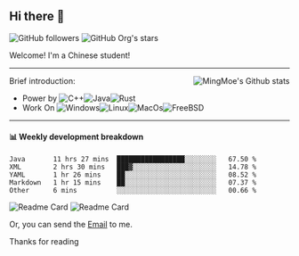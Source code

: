 ## Hi there 👋

![GitHub followers](https://img.shields.io/github/followers/mingmoe?style=for-the-badge)
![GitHub Org's stars](https://img.shields.io/github/stars/GOSCPS?style=for-the-badge)

Welcome!
I'm a Chinese student!

<hr>

<div align="right"><img alt="MingMoe's Github stats" align="right" src="https://github-readme-stats.vercel.app/api?username=mingmoe"/></div>

Brief introduction:
+ Power by ![C++](https://img.shields.io/badge/C%2B%2B-00599C?style=for-the-badge&logo=c%2B%2B&logoColor=white)![Java](https://img.shields.io/badge/Java-ED8B00?style=for-the-badge&logo=java&logoColor=white)![Rust](https://img.shields.io/badge/Rust-000000?style=for-the-badge&logo=rust&logoColor=white)
+ Work On ![Windows](https://img.shields.io/badge/_-Windows-blue?style=for-the-badge&logo=windows&logoColor=white&labelColor=blue)![Linux](https://img.shields.io/badge/_-Linux-yellow?style=for-the-badge&logo=linux&logoColor=white&labelColor=yellow)![MacOs](https://img.shields.io/badge/_-MacOS-white?style=for-the-badge&logo=macos&logoColor=black&labelColor=white)![FreeBSD](https://img.shields.io/badge/_-FreeBSD-red?style=for-the-badge&logo=freebsd&logoColor=white&labelColor=red)
<hr>

#### 📊 Weekly development breakdown
<!--START_SECTION:waka-->
```text
Java       11 hrs 27 mins  █████████████████░░░░░░░░   67.50 % 
XML        2 hrs 30 mins   ███▓░░░░░░░░░░░░░░░░░░░░░   14.78 % 
YAML       1 hr 26 mins    ██░░░░░░░░░░░░░░░░░░░░░░░   08.52 % 
Markdown   1 hr 15 mins    ██░░░░░░░░░░░░░░░░░░░░░░░   07.37 % 
Other      6 mins          ░░░░░░░░░░░░░░░░░░░░░░░░░   00.66 % 
```
<!--END_SECTION:waka-->

![Readme Card](https://github-readme-stats.vercel.app/api/pin/?username=mingmoe&repo=ubadge)
![Readme Card](https://github-readme-stats.vercel.app/api/pin/?username=moe-org&repo=UtopiaServer)

Or, you can send the [Email](mailto:me@kawayi.moe) to me.

Thanks for reading
